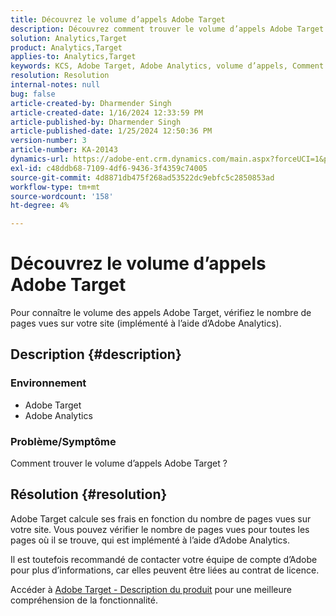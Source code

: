 ```yaml
---
title: Découvrez le volume d’appels Adobe Target
description: Découvrez comment trouver le volume d’appels Adobe Target. Vérifiez le nombre de pages vues sur votre site.
solution: Analytics,Target
product: Analytics,Target
applies-to: Analytics,Target
keywords: KCS, Adobe Target, Adobe Analytics, volume d’appels, Comment
resolution: Resolution
internal-notes: null
bug: false
article-created-by: Dharmender Singh
article-created-date: 1/16/2024 12:33:59 PM
article-published-by: Dharmender Singh
article-published-date: 1/25/2024 12:50:36 PM
version-number: 3
article-number: KA-20143
dynamics-url: https://adobe-ent.crm.dynamics.com/main.aspx?forceUCI=1&pagetype=entityrecord&etn=knowledgearticle&id=2c352184-6bb4-ee11-a569-6045bd0065b6
exl-id: c48ddb68-7109-4df6-9436-3f4359c74005
source-git-commit: 4d8871db475f268ad53522dc9ebfc5c2850853ad
workflow-type: tm+mt
source-wordcount: '158'
ht-degree: 4%

---
```


# Découvrez le volume d’appels Adobe Target


Pour connaître le volume des appels Adobe Target, vérifiez le nombre de pages vues sur votre site (implémenté à l’aide d’Adobe Analytics).

## Description {#description}


### <b>Environnement</b>

- Adobe Target
- Adobe Analytics


### <b>Problème/Symptôme</b>

Comment trouver le volume d’appels Adobe Target ?


## Résolution {#resolution}


Adobe Target calcule ses frais en fonction du nombre de pages vues sur votre site. Vous pouvez vérifier le nombre de pages vues pour toutes les pages où il se trouve, qui est implémenté à l’aide d’Adobe Analytics.

Il est toutefois recommandé de contacter votre équipe de compte d’Adobe pour plus d’informations, car elles peuvent être liées au contrat de licence.

Accéder à [Adobe Target - Description du produit](https://helpx.adobe.com/jp/legal/product-descriptions/adobe-target.html) pour une meilleure compréhension de la fonctionnalité.
